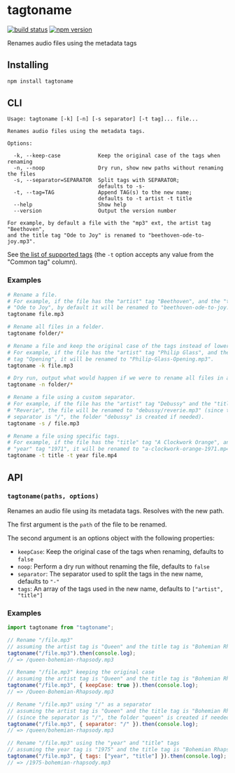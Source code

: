 # tagtoname

[![build status](https://github.com/rtomrud/tagtoname/workflows/ci/badge.svg)](https://github.com/rtomrud/tagtoname/actions?query=branch%3Amaster+workflow%3Aci)
[![npm version](https://badgen.net/npm/v/tagtoname)](https://www.npmjs.com/package/tagtoname)

Renames audio files using the metadata tags

## Installing

```bash
npm install tagtoname
```

## CLI

```
Usage: tagtoname [-k] [-n] [-s separator] [-t tag]... file...

Renames audio files using the metadata tags.

Options:

  -k, --keep-case            Keep the original case of the tags when renaming
  -n, --noop                 Dry run, show new paths without renaming the files
  -s, --separator=SEPARATOR  Split tags with SEPARATOR;
                             defaults to -s-
  -t, --tag=TAG              Append TAG(s) to the new name;
                             defaults to -t artist -t title
  --help                     Show help
  --version                  Output the version number

For example, by default a file with the "mp3" ext, the artist tag "Beethoven",
and the title tag "Ode to Joy" is renamed to "beethoven-ode-to-joy.mp3".
```

See [the list of supported tags](https://github.com/Borewit/music-metadata/blob/v7.11.3/doc/common_metadata.md) (the `-t` option accepts any value from the "Common tag" column).

### Examples

```bash
# Rename a file.
# For example, if the file has the "artist" tag "Beethoven", and the "title" tag
# "Ode to Joy", by default it will be renamed to "beethoven-ode-to-joy.mp3".
tagtoname file.mp3

# Rename all files in a folder.
tagtoname folder/*
```

```bash
# Rename a file and keep the original case of the tags instead of lowercasing.
# For example, if the file has the "artist" tag "Philip Glass", and the "title"
# tag "Opening", it will be renamed to "Philip-Glass-Opening.mp3".
tagtoname -k file.mp3

# Dry run, output what would happen if we were to rename all files in a folder.
tagtoname -n folder/*

# Rename a file using a custom separator.
# For example, if the file has the "artist" tag "Debussy" and the "title" tag
# "Reverie", the file will be renamed to "debussy/reverie.mp3" (since the
# separator is "/", the folder "debussy" is created if needed).
tagtoname -s / file.mp3

# Rename a file using specific tags.
# For example, if the file has the "title" tag "A Clockwork Orange", and the
# "year" tag "1971", it will be renamed to "a-clockwork-orange-1971.mp4".
tagtoname -t title -t year file.mp4
```

## API

### `tagtoname(paths, options)`

Renames an audio file using its metadata tags. Resolves with the new path.

The first argument is the `path` of the file to be renamed.

The second argument is an options object with the following properties:

- `keepCase`: Keep the original case of the tags when renaming, defaults to `false`
- `noop`: Perform a dry run without renaming the file, defaults to `false`
- `separator`: The separator used to split the tags in the new name, defaults to `"-"`
- `tags`: An array of the tags used in the new name, defaults to `["artist", "title"]`

### Examples

```js
import tagtoname from "tagtoname";

// Rename "/file.mp3"
// assuming the artist tag is "Queen" and the title tag is "Bohemian Rhapsody"
tagtoname("/file.mp3").then(console.log);
// => /queen-bohemian-rhapsody.mp3

// Rename "/file.mp3" keeping the original case
// assuming the artist tag is "Queen" and the title tag is "Bohemian Rhapsody"
tagtoname("/file.mp3", { keepCase: true }).then(console.log);
// => /Queen-Bohemian-Rhapsody.mp3

// Rename "/file.mp3" using "/" as a separator
// assuming the artist tag is "Queen" and the title tag is "Bohemian Rhapsody"
// (since the separator is "/", the folder "queen" is created if needed).
tagtoname("/file.mp3", { separator: "/" }).then(console.log);
// => /queen/bohemian-rhapsody.mp3

// Rename "/file.mp3" using the "year" and "title" tags
// assuming the year tag is "1975" and the title tag is "Bohemian Rhapsody"
tagtoname("/file.mp3", { tags: ["year", "title"] }).then(console.log);
// => /1975-bohemian-rhapsody.mp3
```
